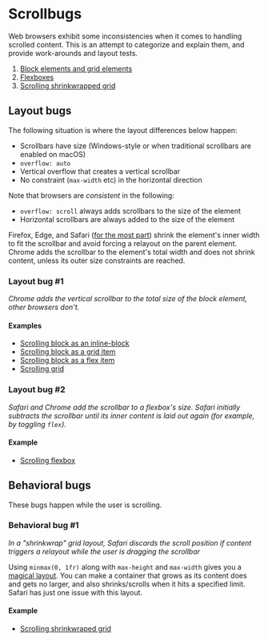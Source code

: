 Scrollbugs
==========

Web browsers exhibit some inconsistencies when it comes to handling scrolled content. This is an attempt to categorize and explain them, and provide work-arounds and layout tests.

1. [Block elements and grid elements](#layout-bug-1)
2. [Flexboxes](#layout-bug-2)
3. [Scrolling shrinkwrapped grid](#behavioral-bug-1)

## Layout bugs

The following situation is where the layout differences below happen:
* Scrollbars have size (Windows-style or when traditional scrollbars are enabled on macOS)
* `overflow: auto`
* Vertical overflow that creates a vertical scrollbar
* No constraint (`max-width` etc) in the horizontal direction

Note that browsers are _consistent_ in the following:
* `overflow: scroll` always adds scrollbars to the size of the element
* Horizontal scrollbars are always added to the size of the element

Firefox, Edge, and Safari ([for the most part](#layout-bug-2)) shrink the element's inner width to fit the scrollbar and avoid forcing a relayout on the parent element. Chrome adds the scrollbar to the element's total width and does not shrink content, unless its outer size constraints are reached.

### Layout bug #1

_Chrome adds the vertical scrollbar to the total size of the block element, other browsers don't._

#### Examples

* [Scrolling block as an inline-block](http://jsfiddle.net/d3jptx5b/)
* [Scrolling block as a grid item](http://jsfiddle.net/e47g1fd9/)
* [Scrolling block as a flex item](http://jsfiddle.net/dunr72ye/)
* [Scrolling grid](http://jsfiddle.net/rmyjfaq4/)

### Layout bug #2

_Safari and Chrome add the scrollbar to a flexbox's size. Safari initially subtracts the scrollbar until its inner content is laid out again (for example, by toggling `flex`)._

#### Example

* [Scrolling flexbox](http://jsfiddle.net/2n7uf8g9/)

## Behavioral bugs

These bugs happen while the user is scrolling.

### Behavioral bug #1

_In a "shrinkwrap" grid layout, Safari discards the scroll position if content triggers a relayout while the user is dragging the scrollbar_

Using `minmax(0, 1fr)` along with `max-height` and `max-width` gives you a [magical layout](https://www.w3.org/TR/css-grid-1/#algo-flex-tracks). You can make a container that grows as its content does and gets no larger, and also shrinks/scrolls when it hits a specified limit. Safari has just one issue with this layout.

#### Example

* [Scrolling shrinkwraped grid](https://jsfiddle.net/xkza85dp/)
